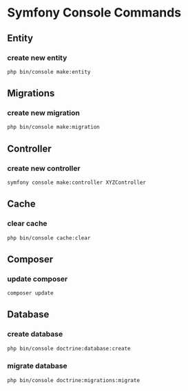 # Symfony Console Commands

## Entity

### create new entity

```bash
php bin/console make:entity
```

## Migrations

### create new migration

```bash
php bin/console make:migration
```

## Controller

### create new controller

```bash
symfony console make:controller XYZController
```

## Cache

### clear cache

```bash
php bin/console cache:clear
```

## Composer

### update composer

```bash
composer update
```

## Database

### create database

```bash
php bin/console doctrine:database:create
```

### migrate database

```bash
php bin/console doctrine:migrations:migrate
```
